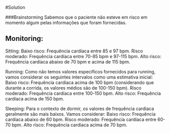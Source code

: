 #Solution

###Brainstorming 
Sabemos que o paciente não esteve em risco em momento algum pelas informações que foram fornecidas. 

## Monitoring: 
Sitting:
Baixo risco: Frequência cardíaca entre 85 e 97 bpm.
Risco moderado: Frequência cardíaca entre 70-85 bpm e 97-115 bpm.
Alto risco: Frequência cardíaca abaixo de 70 bpm e acima de 115 bpm.

Running:
Como não temos valores específicos fornecidos para running, vamos considerar os seguintes intervalos como uma estimativa inicial:
Baixo risco: Frequência cardíaca acima de 100 bpm (considerando que durante a corrida, os valores médios são de 100-150 bpm).
Risco moderado: Frequência cardíaca entre 100-150 bpm.
Alto risco: Frequência cardíaca acima de 150 bpm.

Sleeping:
Para o contexto de dormir, os valores de frequência cardíaca geralmente são mais baixos. Vamos considerar:
Baixo risco: Frequência cardíaca abaixo de 60 bpm.
Risco moderado: Frequência cardíaca entre 60-70 bpm.
Alto risco: Frequência cardíaca acima de 70 bpm.

